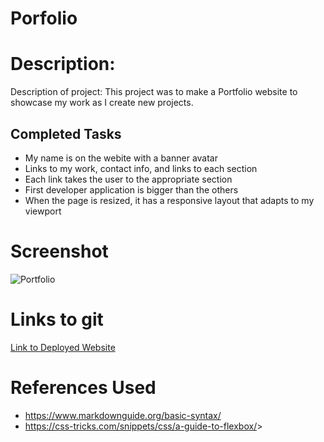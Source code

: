 # Porfolio

# Description:

Description of project: This project was to make a Portfolio website to showcase my work as I create new projects.

## Completed Tasks

<ul>
    <li>My name is on the webite with a banner avatar</li>
    <li>Links to my work, contact info, and links to each section</li>
    <li>Each link takes the user to the appropriate section</li>
    <li>First developer application is bigger than the others</li>
    <li>When the page is resized, it has a responsive layout that adapts to my viewport</li>
</ul>

# Screenshot

![Portfolio](assets/MyPortfolio.gif)

# Links to git

<a href="https://matthewvandevort.github.io/Portfolio/">Link to Deployed Website</a>

# References Used
<ul>
    <li>
    <a href="https://www.markdownguide.org/basic-syntax/">https://www.markdownguide.org/basic-syntax/</a>
    </li>
    <li>
    <a href="https://css-tricks.com/snippets/css/a-guide-to-flexbox/">https://css-tricks.com/snippets/css/a-guide-to-flexbox/</a>>
</ul>